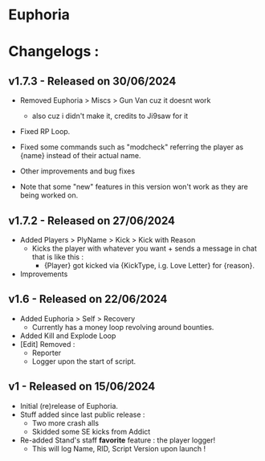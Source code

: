 # Euphoria
# Changelogs :

## v1.7.3 - Released on 30/06/2024
- Removed Euphoria > Miscs > Gun Van cuz it doesnt work
  - also cuz i didn't make it, credits to Ji9saw for it
- Fixed RP Loop.
- Fixed some commands such as "modcheck" referring the player as {name} instead of their actual name.
- Other improvements and bug fixes

- Note that some "new" features in this version won't work as they are being worked on.

## v1.7.2 - Released on 27/06/2024
- Added Players > PlyName > Kick > Kick with Reason
  - Kicks the player with whatever you want + sends a message in chat that is like this :
    - {Player} got kicked via {KickType, i.g. Love Letter} for {reason}.
- Improvements

## v1.6 - Released on 22/06/2024
- Added Euphoria > Self > Recovery
  - Currently has a money loop revolving around bounties.
- Added Kill and Explode Loop
- [Edit] Removed :
  - Reporter
  - Logger upon the start of script.

## v1 - Released on 15/06/2024
- Initial (re)release of Euphoria.
- Stuff added since last public release :
  - Two more crash alls
  - Skidded some SE kicks from Addict
- Re-added Stand's staff **favorite** feature : the player logger!
  - This will log Name, RID, Script Version upon launch !
